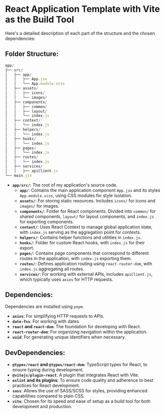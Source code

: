 # React Application Template with Vite as the Build Tool

Here's a detailed description of each part of the structure and the chosen dependencies:

## Folder Structure:

```javascript
app/
├── src/
│   ├── app/
│   │   ├── App.jsx
│   │   └── App.module.scss
│   ├── assets/
│   │   ├── icons/
│   │   └── images/
│   ├── components/
│   │   ├── common/
│   │   ├── layout/
│   │   └── index.js
│   ├── context/
│   │   └── index.js
│   ├── helpers/
│   │   └── index.js
│   ├── hooks/
│   │   └── index.js
│   ├── pages/
│   │   └── index.js
│   ├── routes/
│   │   └── index.js
│   ├── services/
│   │   ├── apiClient.js
└── main.jsx
```

-   **`app/src/`**: The root of my application's source code.
    -   **`app/`**: Contains the main application component `App.jsx` and its styles `App.module.scss`, using CSS modules for style isolation.
    -   **`assets/`**: For storing static resources. Includes `icons/` for icons and `images/` for images.
    -   **`components/`**: Folder for React components. Divided into `common/` for shared components, `layout/` for layout components, and `index.js` for exporting components.
    -   **`context/`**: Uses React Context to manage global application state, with `index.js` serving as the aggregation point for contexts.
    -   **`helpers/`**: Contains helper functions and utilities in `index.js`.
    -   **`hooks/`**: Folder for custom React hooks, with `index.js` for their export.
    -   **`pages/`**: Contains page components that correspond to different routes in the application, with `index.js` exporting them.
    -   **`routes/`**: Defines application routing using `react-router-dom`, with `index.js` aggregating all routes.
    -   **`services/`**: For working with external APIs, includes `apiClient.js`, which typically uses `axios` for HTTP requests.

## Dependencies:

Dependencies are installed using `pnpm`.

-   **`axios`**: For simplifying HTTP requests to APIs.
-   **`date-fns`**: For working with dates.
-   **`react` and `react-dom`**: The foundation for developing with React.
-   **`react-router-dom`**: For organizing navigation within the application.
-   **`uuid`**: For generating unique identifiers when necessary.

## DevDependencies:

-   **`@types/react` and `@types/react-dom`**: TypeScript types for React, to ensure typing during development.
-   **`@vitejs/plugin-react`**: A plugin that integrates React with Vite.
-   **`eslint` and its plugins**: To ensure code quality and adherence to best practices for React development.
-   **`sass`**: Allows the use of SASS/SCSS for styles, providing enhanced capabilities compared to plain CSS.
-   **`vite`**: Chosen for its speed and ease of setup as a build tool for both development and production.

